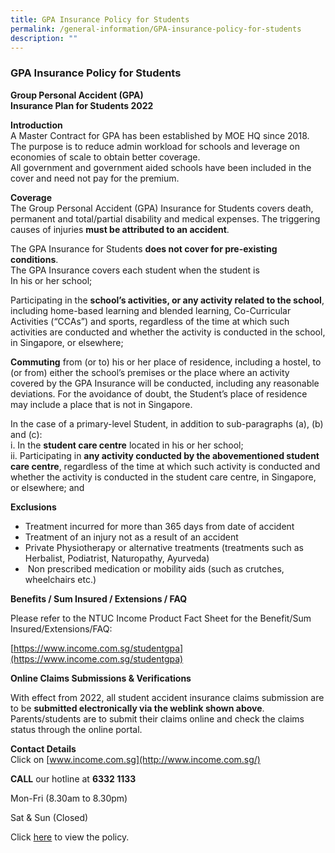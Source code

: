 ```yaml
---
title: GPA Insurance Policy for Students
permalink: /general-information/GPA-insurance-policy-for-students
description: ""
---
```

### GPA Insurance Policy for Students

**Group Personal Accident (GPA)**  
**Insurance Plan for Students 2022**

**Introduction**  
A Master Contract for GPA has been established by MOE HQ since 2018. The purpose is to reduce admin workload for schools and leverage on economies of scale to obtain better coverage.  
All government and government aided schools have been included in the cover and need not pay for the premium.

**Coverage**  
The Group Personal Accident (GPA) Insurance for Students covers death, permanent and total/partial disability and medical expenses. The triggering causes of injuries **must be attributed to an accident**.

The GPA Insurance for Students **does not cover for pre-existing conditions**.  
The GPA Insurance covers each student when the student is  
In his or her school;

Participating in the **school’s activities, or any activity related to the school**, including home-based learning and blended learning, Co-Curricular Activities (“CCAs”) and sports, regardless of the time at which such activities are conducted and whether the activity is conducted in the school, in Singapore, or elsewhere;

**Commuting** from (or to) his or her place of residence, including a hostel, to (or from) either the school’s premises or the place where an activity covered by the GPA Insurance will be conducted, including any reasonable deviations. For the avoidance of doubt, the Student’s place of residence may include a place that is not in Singapore.

In the case of a primary-level Student, in addition to sub-paragraphs (a), (b) and (c):  
i. In the **student care centre** located in his or her school;  
ii. Participating in **any activity conducted by the abovementioned student care centre**, regardless of the time at which such activity is conducted and whether the activity is conducted in the student care centre, in Singapore, or elsewhere; and

**Exclusions**

*   Treatment incurred for more than 365 days from date of accident
*   Treatment of an injury not as a result of an accident
*   Private Physiotherapy or alternative treatments (treatments such as Herbalist, Podiatrist, Naturopathy, Ayurveda)
*    Non prescribed medication or mobility aids (such as crutches, wheelchairs etc.)

**Benefits / Sum Insured / Extensions / FAQ**

Please refer to the NTUC Income Product Fact Sheet for the Benefit/Sum  
Insured/Extensions/FAQ:

[https://www.income.com.sg/studentgpa](https://www.income.com.sg/studentgpa)

**Online Claims Submissions & Verifications**

With effect from 2022, all student accident insurance claims submission are to be **submitted electronically via the weblink shown above**. Parents/students are to submit their claims online and check the claims status through the online portal.

**Contact Details**  
Click on [www.income.com.sg](http://www.income.com.sg/)

**CALL** our hotline at **6332 1133**

Mon-Fri
(8.30am to 8.30pm)

Sat & Sun  (Closed)

Click [here](/files/GPA-Insurance-Policy-for-Students.pdf) to view the policy.